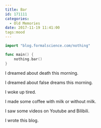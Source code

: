 ```yaml
---
title: Bar
id: 171111
categories:
  - Old Memories
date: 2017-11-19 11:41:00
tags:mood
---
```


```go
import "blog.formalscience.com/nothing"

func main() {
    nothing.bar()
}
```

I dreamed about death this morning. 

I dreamed about false dreams this morning. 

I woke up tired.

I made some coffee with milk or without milk.

I saw some videos on Youtube and Bilibili.

I wrote this blog.
